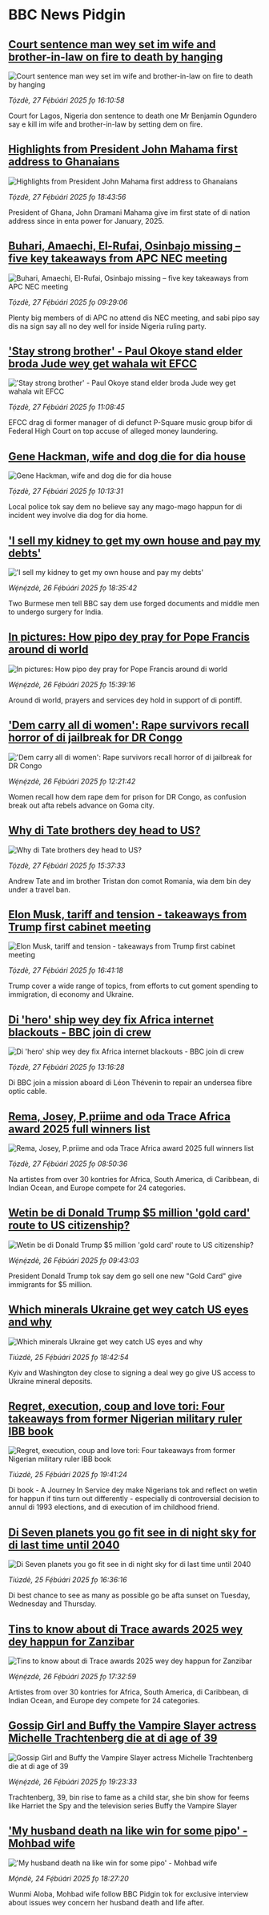 # BBC News Pidgin## [Court sentence man wey set im wife and brother-in-law on fire to death by hanging](https://www.bbc.com/pidgin/articles/cjryy1vp57ro?at_campaign=githubrss)![Court sentence man wey set im wife and brother-in-law on fire to death by hanging](https://ichef.bbci.co.uk/ace/standard/240/cpsprodpb/905d/live/9a878d50-f523-11ef-8c03-7dfdbeeb2526.jpg)_Tọ́zdè, 27 Fẹ́búári 2025 fọ 16:10:58_Court for Lagos, Nigeria don sentence to death one Mr Benjamin Ogundero say e kill im wife and brother-in-law by setting dem on fire.## [Highlights from President John Mahama first address to Ghanaians](https://www.bbc.com/pidgin/articles/c77886vk322o?at_campaign=githubrss)![Highlights from President John Mahama first address to Ghanaians](https://ichef.bbci.co.uk/ace/standard/240/cpsprodpb/322f/live/775ae960-f520-11ef-9e61-71ee71f26eb1.jpg)_Tọ́zdè, 27 Fẹ́búári 2025 fọ 18:43:56_President of Ghana, John Dramani Mahama give im first state of di nation address since in enta power for January, 2025.## [Buhari, Amaechi, El-Rufai, Osinbajo missing – five key takeaways from APC NEC meeting](https://www.bbc.com/pidgin/articles/cgj55lgglw5o?at_campaign=githubrss)![Buhari, Amaechi, El-Rufai, Osinbajo missing – five key takeaways from APC NEC meeting](https://ichef.bbci.co.uk/ace/standard/240/cpsprodpb/d3bd/live/c0195e20-f4e9-11ef-ae0a-4bca4f518eb0.jpg)_Tọ́zdè, 27 Fẹ́búári 2025 fọ 09:29:06_Plenty big members of di APC no attend dis NEC meeting, and sabi pipo say dis na sign say all no dey well for inside Nigeria ruling party.## ['Stay strong brother' - Paul Okoye stand elder broda Jude wey get wahala wit EFCC](https://www.bbc.com/pidgin/articles/czdnn3z0pnlo?at_campaign=githubrss)!['Stay strong brother' - Paul Okoye stand elder broda Jude wey get wahala wit EFCC](https://ichef.bbci.co.uk/ace/standard/240/cpsprodpb/697c/live/63490aa0-f4f9-11ef-9e61-71ee71f26eb1.png)_Tọ́zdè, 27 Fẹ́búári 2025 fọ 11:08:45_EFCC drag di former manager of di defunct P-Square music group bifor di Federal High Court on top accuse of alleged money laundering.## [Gene Hackman, wife and dog die for dia house](https://www.bbc.com/pidgin/articles/clyjjqxg2e5o?at_campaign=githubrss)![Gene Hackman, wife and dog die for dia house](https://ichef.bbci.co.uk/ace/standard/240/cpsprodpb/2bb4/live/989813d0-f4eb-11ef-896e-d7e7fb1719a4.jpg)_Tọ́zdè, 27 Fẹ́búári 2025 fọ 10:13:31_Local police tok say dem no believe say any mago-mago happun for di incident wey involve dia dog for dia home.## ['I sell my kidney to get my own house and pay my debts' ](https://www.bbc.com/pidgin/articles/cx2gjwdw8k8o?at_campaign=githubrss)!['I sell my kidney to get my own house and pay my debts' ](https://ichef.bbci.co.uk/ace/standard/240/cpsprodpb/10de/live/5b8ccc70-f2d3-11ef-8c03-7dfdbeeb2526.jpg)_Wẹ́nẹ́zdè, 26 Fẹ́búári 2025 fọ 18:35:42_Two Burmese men tell BBC say dem use forged documents and middle men to undergo surgery for India.## [In pictures: How pipo dey pray for Pope Francis around di world](https://www.bbc.com/pidgin/articles/cx2rmzlkkm8o?at_campaign=githubrss)![In pictures: How pipo dey pray for Pope Francis around di world](https://ichef.bbci.co.uk/ace/standard/240/cpsprodpb/5223/live/b27d9180-f441-11ef-896e-d7e7fb1719a4.jpg)_Wẹ́nẹ́zdè, 26 Fẹ́búári 2025 fọ 15:39:16_Around di world, prayers and services dey hold in support of di pontiff.## ['Dem carry all di women': Rape survivors recall horror of di jailbreak for DR Congo](https://www.bbc.com/pidgin/articles/c871dqz9n17o?at_campaign=githubrss)!['Dem carry all di women': Rape survivors recall horror of di jailbreak for DR Congo](https://ichef.bbci.co.uk/ace/standard/240/cpsprodpb/c9c7/live/983c0c40-f39a-11ef-8c03-7dfdbeeb2526.jpg)_Wẹ́nẹ́zdè, 26 Fẹ́búári 2025 fọ 12:21:42_Women recall how dem rape dem for prison for DR Congo, as confusion break out afta rebels advance on Goma city.## [Why di Tate brothers dey head to US?](https://www.bbc.com/pidgin/articles/cqjddyd4l0yo?at_campaign=githubrss)![Why di Tate brothers dey head to US?](https://ichef.bbci.co.uk/ace/standard/240/cpsprodpb/f438/live/cccb0d90-f4fc-11ef-9808-4d9b058d1a40.jpg)_Tọ́zdè, 27 Fẹ́búári 2025 fọ 15:37:33_Andrew Tate and im brother Tristan don comot Romania, wia dem bin dey under a travel ban.## [Elon Musk, tariff and tension - takeaways from Trump first cabinet meeting](https://www.bbc.com/pidgin/articles/c2kggzd2g4vo?at_campaign=githubrss)![Elon Musk, tariff and tension - takeaways from Trump first cabinet meeting](https://ichef.bbci.co.uk/ace/standard/240/cpsprodpb/021c/live/81cb42b0-f4e3-11ef-896e-d7e7fb1719a4.jpg)_Tọ́zdè, 27 Fẹ́búári 2025 fọ 16:41:18_Trump cover a wide range of topics, from efforts to cut goment spending to immigration, di economy and Ukraine.## [Di 'hero' ship wey dey fix Africa internet blackouts - BBC join di crew](https://www.bbc.com/pidgin/articles/cpq22203nejo?at_campaign=githubrss)![Di 'hero' ship wey dey fix Africa internet blackouts - BBC join di crew](https://ichef.bbci.co.uk/ace/standard/240/cpsprodpb/a734/live/dfa4bc80-f449-11ef-8c03-7dfdbeeb2526.jpg)_Tọ́zdè, 27 Fẹ́búári 2025 fọ 13:16:28_Di BBC join a mission aboard di Léon Thévenin to repair an undersea fibre optic cable.## [Rema, Josey, P.priime and oda Trace Africa award 2025 full winners list](https://www.bbc.com/pidgin/articles/c4g000dppj3o?at_campaign=githubrss)![Rema, Josey, P.priime and oda Trace Africa award 2025 full winners list](https://ichef.bbci.co.uk/ace/standard/240/cpsprodpb/bfd4/live/89a6cc40-f4e6-11ef-9e61-71ee71f26eb1.png)_Tọ́zdè, 27 Fẹ́búári 2025 fọ 08:50:36_Na artistes from over 30 kontries for Africa, South America, di Caribbean, di Indian Ocean, and Europe compete for 24 categories.## [Wetin be di Donald Trump $5 million 'gold card' route to US citizenship?](https://www.bbc.com/pidgin/articles/cjevxp9nj83o?at_campaign=githubrss)![Wetin be di Donald Trump $5 million 'gold card' route to US citizenship?](https://ichef.bbci.co.uk/ace/standard/240/cpsprodpb/9d5b/live/a01e2ea0-f423-11ef-9e61-71ee71f26eb1.jpg)_Wẹ́nẹ́zdè, 26 Fẹ́búári 2025 fọ 09:43:03_President Donald Trump tok say dem go sell one new "Gold Card" give immigrants for $5 million.## [Which minerals Ukraine get wey catch US eyes and why](https://www.bbc.com/pidgin/articles/cpwdxdkqxy2o?at_campaign=githubrss)![Which minerals Ukraine get wey catch US eyes and why](https://ichef.bbci.co.uk/ace/standard/240/cpsprodpb/202d/live/c44bee00-f2a9-11ef-9220-d3ef6018353e.jpg)_Tiúzdè, 25 Fẹ́búári 2025 fọ 18:42:54_Kyiv and Washington dey close to signing a deal wey go give US access to Ukraine mineral deposits.## [Regret, execution, coup and love tori: Four takeaways from former Nigerian military ruler IBB book](https://www.bbc.com/pidgin/articles/c8rk5gelrnxo?at_campaign=githubrss)![Regret, execution, coup and love tori: Four takeaways from former Nigerian military ruler IBB book](https://ichef.bbci.co.uk/ace/standard/240/cpsprodpb/8efe/live/d8f5b070-f353-11ef-9d16-b1e68aa8c2c6.jpg)_Tiúzdè, 25 Fẹ́búári 2025 fọ 19:41:24_Di book - A Journey In Service dey make Nigerians tok and reflect on wetin for happun if tins turn out differently - especially di controversial decision to annul di 1993 elections, and di execution of im childhood friend.## [Di Seven planets you go fit see in di night sky for di last time until 2040](https://www.bbc.com/pidgin/articles/cpv4m4zll4go?at_campaign=githubrss)![Di Seven planets you go fit see in di night sky for di last time until 2040](https://ichef.bbci.co.uk/ace/standard/240/cpsprodpb/bbdb/live/153a2c90-d7f8-11ef-b838-1f1681f9d23f.jpg)_Tiúzdè, 25 Fẹ́búári 2025 fọ 16:36:16_Di best chance to see as many as possible go be afta sunset on Tuesday, Wednesday and Thursday.## [Tins to know about di Trace awards 2025 wey dey happun for Zanzibar](https://www.bbc.com/pidgin/articles/cpdex0j6yz9o?at_campaign=githubrss)![Tins to know about di Trace awards 2025 wey dey happun for Zanzibar](https://ichef.bbci.co.uk/ace/standard/240/cpsprodpb/aac6/live/6c898300-f45a-11ef-9e61-71ee71f26eb1.png)_Wẹ́nẹ́zdè, 26 Fẹ́búári 2025 fọ 17:32:59_Artistes from over 30 kontries for Africa, South America, di Caribbean, di Indian Ocean, and Europe dey compete for 24 categories.## [Gossip Girl and Buffy the Vampire Slayer actress Michelle Trachtenberg die at di age of 39](https://www.bbc.com/pidgin/articles/crkneg6624no?at_campaign=githubrss)![Gossip Girl and Buffy the Vampire Slayer actress Michelle Trachtenberg die at di age of 39](https://ichef.bbci.co.uk/ace/standard/240/cpsprodpb/1547/live/aeba1250-f46c-11ef-aeb3-bb556fdec0fe.jpg)_Wẹ́nẹ́zdè, 26 Fẹ́búári 2025 fọ 19:23:33_Trachtenberg, 39, bin rise to fame as a child star, she bin show for feems like Harriet the Spy and the television series Buffy the Vampire Slayer## ['My husband death na like win for some pipo' - Mohbad wife](https://www.bbc.com/pidgin/articles/cn0j8zygxwvo?at_campaign=githubrss)!['My husband death na like win for some pipo' - Mohbad wife](https://ichef.bbci.co.uk/ace/standard/240/cpsprodpb/06da/live/15b2b060-f2b1-11ef-9220-d3ef6018353e.png)_Mọ́ndè, 24 Fẹ́búári 2025 fọ 18:27:20_Wunmi Aloba, Mohbad wife follow BBC Pidgin tok for exclusive interview about issues wey concern her husband death and life after.